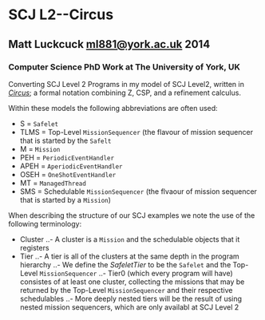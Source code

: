 SCJ L2--Circus 
=======

Matt Luckcuck <ml881@york.ac.uk> 2014
-----------------------------------

### Computer Science PhD Work at The University of York, UK

Converting SCJ Level 2 Programs in my model of SCJ Level2, written in [*Circus*](http://www.cs.york.ac.uk/circus); a formal notation combining Z, CSP, and a refinement calculus.

Within these models the following abbreviations are often used:
* S = `Safelet`
* TLMS = Top-Level `MissionSequencer` (the flavour of mission sequencer that is started by the `Safelt`
* M = `Mission`
* PEH = `PeriodicEventHandler`
* APEH = `AperiodicEventHandler`
* OSEH = `OneShotEventHandler`
* MT = `ManagedThread`
* SMS = Schedulable `MissionSequencer` (the flvaour of mission sequencer that is started by a 		`Mission`)


When describing the structure of our SCJ examples we note the use of the following terminology:
* Cluster
..- A cluster is a `Mission` and the schedulable objects that it registers
* Tier
..- A tier is all of the clusters at the same depth in the program hierarchy
..- We define the *SafeletTier* to be the `Safelet` and the Top-Level `MissionSequencer`
..- Tier0 (which every program will have) consistes of at least one cluster, collecting the missions that may be returned by the Top-Level `MissionSequencer` and their respective schedulables
..- More deeply nested tiers will be the result of using nested mission sequencers, which are only availabl at SCJ Level 2
	
